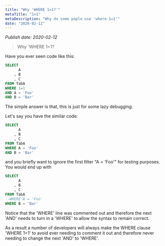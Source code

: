 ```yaml
---
title: "Why 'WHERE 1=1?'"
metaTitle: "1=1"
metaDescription: "Why do some pople use 'where 1=1'"
date: "2020-02-12"
---
```


_Publish date: 2020-02-12_

> Why 'WHERE 1=1?

Have you ever seen code like this:

```sql
SELECT
      A
    , B
    , C
FROM TabA
WHERE 1=1
AND A = 'Foo'
AND B = 'Bar'
```

The simple answer is that, this is just for some lazy debugging.

Let's say you have the similar code:

```sql
SELECT
      A
    , B
    , C
FROM TabA
WHERE A = 'Foo'
AND B = 'Bar'
```

and you briefly want to ignore the first filter "A = 'Foo'" for testing purposes. You would end up with

```sql
SELECT
      A
    , B
    , C
FROM TabA
--WHERE A = 'Foo'
WHERE B = 'Bar'
```

Notice that the 'WHERE' line was commented out and therefore the next 'AND' needs to turn in a 'WHERE' to allow the syntax to remain correct.

As a result a number of developers will always make the WHERE clause 'WHERE 1=1' to avoid ever needing to comment it out and therefore never needing to change the next 'AND' to 'WHERE'.
